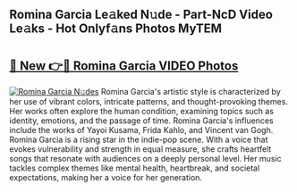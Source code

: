 ## Romina Garcia Le𝚊ked N𝚞de - Part-NcD Video Le𝚊ks - Hot Onlyf𝚊ns Photos MyTEM

# <h2><a href="http://ab29162.deff.icu/?id=Romina+Garcia">🔗 New 👉🔴 Romina Garcia VIDEO Photos</a></h2>

[![Romina Garcia N𝚞des](https://i.imgur.com/rIISA9y.gif)](http://ab29162.deff.icu/?id=Romina+Garcia)
Romina Garcia's artistic style is characterized by her use of vibrant colors, intricate patterns, and thought-provoking themes. Her works often explore the human condition, examining topics such as identity, emotions, and the passage of time. Romina Garcia's influences include the works of Yayoi Kusama, Frida Kahlo, and Vincent van Gogh. Romina Garcia is a rising star in the indie-pop scene. With a voice that evokes vulnerability and strength in equal measure, she crafts heartfelt songs that resonate with audiences on a deeply personal level. Her music tackles complex themes like mental health, heartbreak, and societal expectations, making her a voice for her generation.
